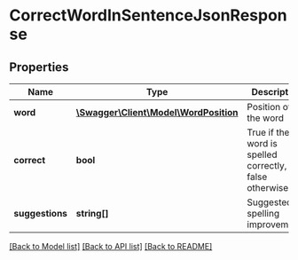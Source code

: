 # CorrectWordInSentenceJsonResponse

## Properties
Name | Type | Description | Notes
------------ | ------------- | ------------- | -------------
**word** | [**\Swagger\Client\Model\WordPosition**](WordPosition.md) | Position of the word | [optional] 
**correct** | **bool** | True if the word is spelled correctly, false otherwise | [optional] 
**suggestions** | **string[]** | Suggested spelling improvements | [optional] 

[[Back to Model list]](../README.md#documentation-for-models) [[Back to API list]](../README.md#documentation-for-api-endpoints) [[Back to README]](../README.md)


